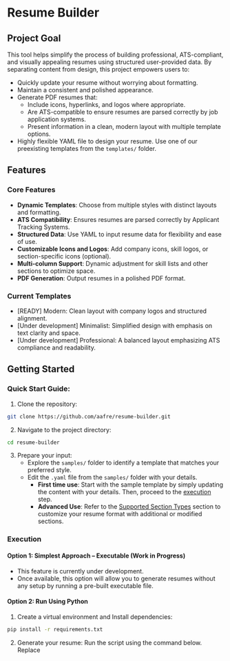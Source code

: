 # Resume Builder 


## Project Goal

This tool helps simplify the process of building professional, ATS-compliant, and visually appealing resumes using structured user-provided data. By separating content from design, this project empowers users to:
- Quickly update your resume without worrying about formatting.
- Maintain a consistent and polished appearance.
- Generate PDF resumes that:
    - Include icons, hyperlinks, and logos where appropriate.
    - Are ATS-compatible to ensure resumes are parsed correctly by job application systems.
    - Present information in a clean, modern layout with multiple template options.
- Highly flexible YAML file to design your resume. Use one of our preexisting templates from the `templates/` folder. 


## Features

### Core Features

- **Dynamic Templates**: Choose from multiple styles with distinct layouts and formatting.
- **ATS Compatibility**: Ensures resumes are parsed correctly by Applicant Tracking Systems.
- **Structured Data**: Use YAML to input resume data for flexibility and ease of use.
- **Customizable Icons and Logos**: Add company icons, skill logos, or section-specific icons (optional).
- **Multi-column Support**: Dynamic adjustment for skill lists and other sections to optimize space.
- **PDF Generation**: Output resumes in a polished PDF format.


### Current Templates
- [READY] Modern: Clean layout with company logos and structured alignment.
- [Under development] Minimalist: Simplified design with emphasis on text clarity and space.
- [Under development] Professional: A balanced layout emphasizing ATS compliance and readability.

## Getting Started

### Quick Start Guide: 

1. Clone the repository:

```bash
git clone https://github.com/aafre/resume-builder.git
```

2. Navigate to the project directory: 

```bash
cd resume-builder
```

3. Prepare your input: 
    - Explore the `samples/` folder to identify a template that matches your preferred style.
    - Edit the `.yaml` file from the `samples/` folder with your details.
        - **First time use**: Start with the sample template by simply updating the content with your details. Then, proceed to the [execution](#execution) step.
        - **Advanced Use**: Refer to the [Supported Section Types](#supported-section-types) section to customize your resume format with additional or modified sections.


### Execution


#### Option 1: Simplest Approach – Executable (Work in Progress)

- This feature is currently under development.
- Once available, this option will allow you to generate resumes without any setup by running a pre-built executable file.


#### Option 2: Run Using Python

1. Create a virtual environment and Install dependencies: 

```bash
pip install -r requirements.txt
```


2. Generate your resume:
Run the script using the command below. Replace <template> with the desired template name, <input> with the path to your `.yaml` file, and <output> with the desired output file location.

```bash 
python resume_generator.py --template modern --input data/sample.yml --output output/resume.pdf
```

Flag Details:
- `--template`: Specify the template name (modern, etc.).
- `--input`: Path to the .yaml file containing resume data.
- `--output`: Path to save the generated PDF.


#### Option 2: Run Using Python

1. Build the Docker Image:

```bash 
docker build -t resume-builder .
```

2. Run the container: 

```bash 
docker run -it --rm -v "${pwd}:/app/" --entrypoint /bin/bash resume-builder
```

For windows users, replace `${pwd}` with `%cd%`.

3. Generate Your Resume:

```bash
python resume_generator.py --template modern --input data/sample.yml --output output/resume.pdf
```
